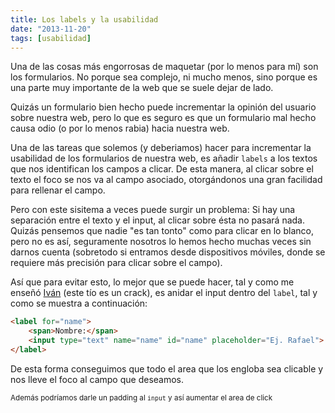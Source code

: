 ```yaml
---
title: Los labels y la usabilidad
date: "2013-11-20"
tags: [usabilidad]
---
```


Una de las cosas más engorrosas de maquetar (por lo menos para mí) son los formularios. No porque sea complejo, ni mucho menos, sino porque es una parte muy importante de la web que se suele dejar de lado.

Quizás un formulario bien hecho puede incrementar la opinión del usuario sobre nuestra web, pero lo que es seguro es que un formulario mal hecho causa odio (o por lo menos rabia) hacia nuestra web.

Una de las tareas que solemos (y deberiamos) hacer para incrementar la usabilidad de los formularios de nuestra web, es añadir `labels` a los textos que nos identifican los campos a clicar. De esta manera, al clicar sobre el texto el foco se nos va al campo asociado, otorgándonos una gran facilidad para rellenar el campo.

Pero con este sisitema a veces puede surgir un problema: Si hay una separación entre el texto y el input, al clicar sobre ésta no pasará nada. Quizás pensemos que nadie "es tan tonto" como para clicar en lo blanco, pero no es así, seguramente nosotros lo hemos hecho muchas veces sin darnos cuenta (sobretodo si entramos desde dispositivos móviles, donde se requiere más precisión para clicar sobre el campo).

Así que para evitar esto, lo mejor que se puede hacer, tal y como me enseñó [Iván](https://twitter.com/ivan_gallego) (este tío es un crack), es anidar el input dentro del `label`, tal y como se muestra a continuación:

```html
<label for="name">
    <span>Nombre:</span>
    <input type="text" name="name" id="name" placeholder="Ej. Rafael">
</label>
```
De esta forma conseguimos que todo el area que los engloba sea clicable y nos lleve el foco al campo que deseamos.

<small class="right">Además podríamos darle un padding al `input` y así aumentar el area de click</small>
